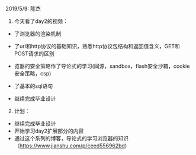 2019/5/9:
陈杰

1. 今天看了day2的视频：
* 了浏览器的渲染机制
* 了url和http协议的基础知识，熟悉http协议包结构和返回值含义，GET和
      POST请求的区别
* 览器的安全策略作了导论式的学习(同源，sandbox，flash安全沙箱，cookie安全策略，csp)
* 了基本的sql语句

* 继续完成毕业设计

2. 计划：
* 继续完成毕业设计
* 开始学习day2扩展部分的内容
* 通过这个系列的博客，导论式的学习浏览器的知识（https://www.jianshu.com/p/ceed556962bd)

